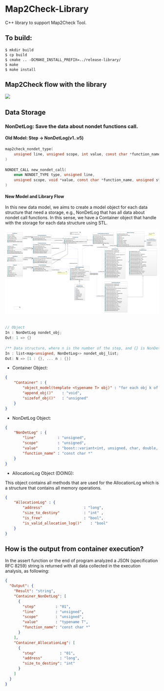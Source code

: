 # Map2Check-Library
C++ library to support Map2Check Tool. 

## To build:
```Console
$ mkdir build
$ cp build
$ cmake .. -DCMAKE_INSTALL_PREFIX=../release-library/
$ make
$ make install
```

<!-- Using https://mermaidjs.github.io/mermaid-live-editor -->

## Map2Check flow with the library

[![](https://mermaid.ink/img/eyJjb2RlIjoiZ3JhcGggTFIgICAgIFxuICAgIEFbQyBDb2RlXTo6OnNvbWVjbGFzcyAtLT4gQihDbGFuZylcbiAgICBzdWJncmFwaCBMTFZNIGJ1aWxkICAgIFxuICAgIEIgLS0-IENbQml0Y29kZS5iY10gICAgXG4gICAgZW5kXG4gICAgc3ViZ3JhcGggTWFwMkNoZWNrIFBBU1MgQ29kZSBUcmFuc2Zvcm1hdGlvblxuICAgIEMgLS0-IEMxKENoZWNrIENvZGUgUHJvZmlsZSlcbiAgICBDMSAtLT4gQzIoR2VuZXJhdGUgTWljcm8tY29kZSlcbiAgICBDMSAtLT4gQzMoQ29kZSBJbnN0cnVtZW50YXRpb24pXG4gICAgZW5kXG4gICAgc3ViZ3JhcGggRXhlY3V0aW9uIEFuYWx5c2lzXG4gICAgRChsaWJtYXAyY2hlY2suYSkgLS0-IEMyXG4gICAgRCAtLT4gQzMgICAgICAgIFxuICAgIEMyIC0tPkZbTmV3IEJpdGNvZGUuYmNdXG4gICAgQzMgLS0-RltOZXcgQml0Y29kZS5iY11cbiAgICBGLS0-RjEoRnV6emVyIFJ1bilcbiAgICBGMS0tPkZcbiAgICBGLS0-RjIoS0xFRSBSdW4pICBcbiAgICBGMi0tPkYgIFxuICAgIGVuZFxuICAgIHN1YmdyYXBoIFJlc3VsdCBBbmFseXNpc1xuICAgIEYtLT5HKENoZWNrIFByb3BlcnR5IExvZylcbiAgICBHLS0-RzF7Q2hlY2sgUmVzdWx0fVxuICAgIEcxLS0-RzJbVFJVRV06Ojpzb21lY2xhc3NcbiAgICBHMS0tPkczW0ZBTFNFXTo6OnNvbWVjbGFzc1xuICAgIEcxLS0-RzRbVU5LTk9XTl06Ojpzb21lY2xhc3NcbiAgICBlbmQgIFxuXG4gICAgY2xhc3NEZWYgc29tZWNsYXNzIGZpbGw6I2Y5Njtcblx0XHRcdFx0XHQiLCJtZXJtYWlkIjp7InRoZW1lIjoiZGVmYXVsdCJ9LCJ1cGRhdGVFZGl0b3IiOmZhbHNlfQ)](https://mermaid-js.github.io/mermaid-live-editor/#/edit/eyJjb2RlIjoiZ3JhcGggTFIgICAgIFxuICAgIEFbQyBDb2RlXTo6OnNvbWVjbGFzcyAtLT4gQihDbGFuZylcbiAgICBzdWJncmFwaCBMTFZNIGJ1aWxkICAgIFxuICAgIEIgLS0-IENbQml0Y29kZS5iY10gICAgXG4gICAgZW5kXG4gICAgc3ViZ3JhcGggTWFwMkNoZWNrIFBBU1MgQ29kZSBUcmFuc2Zvcm1hdGlvblxuICAgIEMgLS0-IEMxKENoZWNrIENvZGUgUHJvZmlsZSlcbiAgICBDMSAtLT4gQzIoR2VuZXJhdGUgTWljcm8tY29kZSlcbiAgICBDMSAtLT4gQzMoQ29kZSBJbnN0cnVtZW50YXRpb24pXG4gICAgZW5kXG4gICAgc3ViZ3JhcGggRXhlY3V0aW9uIEFuYWx5c2lzXG4gICAgRChsaWJtYXAyY2hlY2suYSkgLS0-IEMyXG4gICAgRCAtLT4gQzMgICAgICAgIFxuICAgIEMyIC0tPkZbTmV3IEJpdGNvZGUuYmNdXG4gICAgQzMgLS0-RltOZXcgQml0Y29kZS5iY11cbiAgICBGLS0-RjEoRnV6emVyIFJ1bilcbiAgICBGMS0tPkZcbiAgICBGLS0-RjIoS0xFRSBSdW4pICBcbiAgICBGMi0tPkYgIFxuICAgIGVuZFxuICAgIHN1YmdyYXBoIFJlc3VsdCBBbmFseXNpc1xuICAgIEYtLT5HKENoZWNrIFByb3BlcnR5IExvZylcbiAgICBHLS0-RzF7Q2hlY2sgUmVzdWx0fVxuICAgIEcxLS0-RzJbVFJVRV06Ojpzb21lY2xhc3NcbiAgICBHMS0tPkczW0ZBTFNFXTo6OnNvbWVjbGFzc1xuICAgIEcxLS0-RzRbVU5LTk9XTl06Ojpzb21lY2xhc3NcbiAgICBlbmQgIFxuXG4gICAgY2xhc3NEZWYgc29tZWNsYXNzIGZpbGw6I2Y5Njtcblx0XHRcdFx0XHQiLCJtZXJtYWlkIjp7InRoZW1lIjoiZGVmYXVsdCJ9LCJ1cGRhdGVFZGl0b3IiOmZhbHNlfQ)

## Data Storage

### NonDetLog: Save the data about nondet functions call.

#### **Old Model**: Step -> NonDetLog(v1..v5)

```C
map2check_nondet_type(
    unsigned line, unsigned scope, int value, const char *function_name
)

NONDET_CALL new_nondet_call(
    enum NONDET_TYPE type, unsigned line,
    unsigned scope, void *value, const char *function_name, unsigned step
)
```

#### **New Model and Library Flow**

In this new data model, we aims to create a model object for each data structure that need a storage, e.g., NonDetLog that has all data about nondet call functions. In this sense, we have a Container object that handle with the storage for each data structure using STL.

<center>
<img src="./imgs/class-diagram.png">
</center>

```C++

// Object
In : NonDetLog nondet_obj;
Out: 1 => {} 

/** Data structure, where n is the number of the step, and {} is NonDetLog * object from that step **/
In : list<map<unsigned, NonDetLog>> nondet_obj_list;
Out: N => [1 : {}, ... n : {}] 

```


- Container Object:
```json
{
    "Container" : {        
        "object_model(template <typename T> obj)" : "for each obj k of type T in {nondetlog} we have a list<map<unsigned, T>>",         
        "append_obj()"    : "void",
        "sizefof_obj()"   : "unsigned"
    }
}
```

- NonDetLog Object:
```json
{
    "NonDetLog" : {        
        "line"          : "unsigned",
        "scope"         : "unsigned",
        "value"         : "boost::variant<int, unsigned, char, double, float> value",
        "function_name" : "const char *"
    }
}
```

- AllocationLog Object (DOING):

This object contains all methods that are used for the AllocationLog which is a structure that contains all memory operations.   

```json
{
    "AllocationLog" : {        
        "address"                   : "long",
        "size_to_destiny"           : "int" ,  
        "is_free"                   : "bool",
        "is_valid_allocation_log()"    : "bool"
    }
}
```


## How is the output from container execution?

In the assert function or the end of program analyzed a JSON (specification RFC 8259) string is returned with all data collected in the execution analysis, as following:

```json
{
  "Output": {
    "Result": "string",
    "Container_NonDetLog": [
      {
        "step"         : "01",
        "line"         : "unsigned",
        "scope"        : "unsigned",
        "value"        : "typename T",
        "function_name": "const char *"
      }
    ],
    "Container_AllocationLog": [
      {
        "step"           : "01",
        "address"        : "long",
        "size_to_destiny": "int"
      }
    ]
  }
}
```













